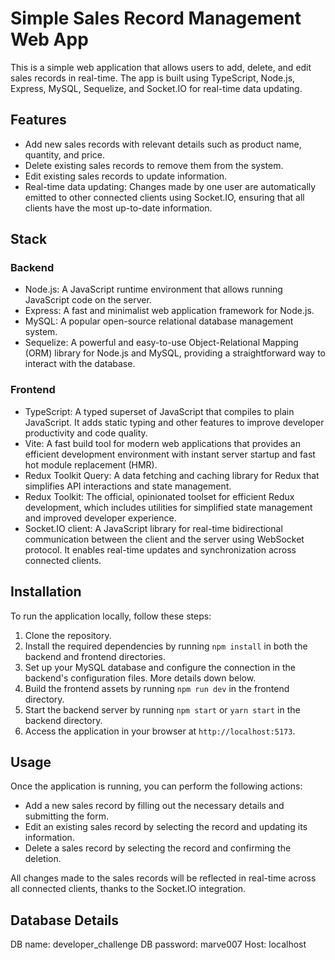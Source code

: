 # Simple Sales Record Management Web App

This is a simple web application that allows users to add, delete, and edit sales records in real-time. The app is built using TypeScript, Node.js, Express, MySQL, Sequelize, and Socket.IO for real-time data updating.

## Features

- Add new sales records with relevant details such as product name, quantity, and price.
- Delete existing sales records to remove them from the system.
- Edit existing sales records to update information.
- Real-time data updating: Changes made by one user are automatically emitted to other connected clients using Socket.IO, ensuring that all clients have the most up-to-date information.

## Stack

### Backend

- Node.js: A JavaScript runtime environment that allows running JavaScript code on the server.
- Express: A fast and minimalist web application framework for Node.js.
- MySQL: A popular open-source relational database management system.
- Sequelize: A powerful and easy-to-use Object-Relational Mapping (ORM) library for Node.js and MySQL, providing a straightforward way to interact with the database.

### Frontend

- TypeScript: A typed superset of JavaScript that compiles to plain JavaScript. It adds static typing and other features to improve developer productivity and code quality.
- Vite: A fast build tool for modern web applications that provides an efficient development environment with instant server startup and fast hot module replacement (HMR).
- Redux Toolkit Query: A data fetching and caching library for Redux that simplifies API interactions and state management.
- Redux Toolkit: The official, opinionated toolset for efficient Redux development, which includes utilities for simplified state management and improved developer experience.
- Socket.IO client: A JavaScript library for real-time bidirectional communication between the client and the server using WebSocket protocol. It enables real-time updates and synchronization across connected clients.

## Installation

To run the application locally, follow these steps:

1. Clone the repository.
2. Install the required dependencies by running `npm install` in both the backend and frontend directories.
3. Set up your MySQL database and configure the connection in the backend's configuration files. More details down below.
4. Build the frontend assets by running `npm run dev` in the frontend directory.
5. Start the backend server by running `npm start` or `yarn start` in the backend directory.
6. Access the application in your browser at `http://localhost:5173`.

## Usage

Once the application is running, you can perform the following actions:

- Add a new sales record by filling out the necessary details and submitting the form.
- Edit an existing sales record by selecting the record and updating its information.
- Delete a sales record by selecting the record and confirming the deletion.

All changes made to the sales records will be reflected in real-time across all connected clients, thanks to the Socket.IO integration.

## Database Details
DB name: developer_challenge
DB password: marve007
Host: localhost
